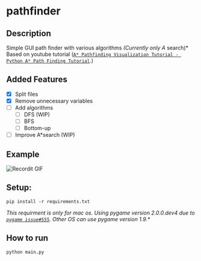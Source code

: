 # pathfinder
## Description
Simple GUI path finder with various algorithms *(Currently only A* search)*
Based on youtube tutorial (<a href="https://www.youtube.com/watch?v=JtiK0DOeI4A&t=236s" target="_blank">`A* Pathfinding Visualization Tutorial - Python A* Path Finding Tutorial`</a>.)

## Added Features
-  [x] Split files
-  [x] Remove unnecessary variables
-  [ ] Add algorithms
   -  [ ] DFS (WIP)
   -  [ ] BFS
   -  [ ] Bottom-up
-  [ ] Improve A*search (WIP) 

## Example
![Recordit GIF](http://g.recordit.co/QRqe1iCnGT.gif)

## Setup:
```
pip install -r requirements.txt
```
*This requirment is only for mac os. Using pygame version 2.0.0.dev4 due to <a href="https://github.com/pygame/pygame/issues/555" target="_blank">`pygame issue#555`</a>.*
*Other OS can use pygame version 1.9.\**

## How to run
```
python main.py
```
